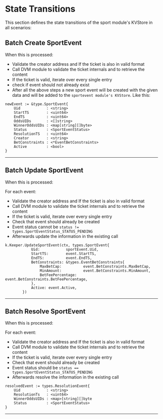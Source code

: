 # **State Transitions**

This section defines the state transitions of the sport module's KVStore in all scenarios:

## **Batch Create SportEvent**

When this is processed:

- Validate the creator address and If the ticket is also in valid format
- Call DVM module to validate the ticket internals and to retrieve the content
- If the ticket is valid, iterate over every single entry
- check if event should not already exist
- After all the above steps a new sport event will be created with the given data and will be added to the `sportevent module's KVStore`. Like this:

```
newEvent := &type.SportEvent{
	Uid            : <string>
	StartTS        : <uint64>
	EndTS          : <uint64>
	OddsUIDs       : <[]string>
	WinnerOddsUIDs : <map[string][]byte>
	Status         : <SportEventStatus>
	ResolutionTS   : <uint64>
	Creator        : <string>
	BetConstraints : <*EventBetConstraints>
	Active         : <bool>
}
```
---

## **Batch Update SportEvent**

When this is processed:

For each event:
- Validate the creator address and If the ticket is also in valid format
- Call DVM module to validate the ticket internals and to retrieve the content
- If the ticket is valid, iterate over every single entry
- Check that event should already be created
- Event status cannot be
  ```status != types.SportEventStatus_STATUS_PENDING```
- Afterwards update the information in the existing call

```
k.Keeper.UpdateSportEvent(ctx, types.SportEvent{
			Uid:            sportEvent.Uid,
			StartTS:        event.StartTS,
			EndTS:          event.EndTS,
			BetConstraints: &types.EventBetConstraints{
				MaxBetCap:          event.BetConstraints.MaxBetCap,
				MinAmount:          event.BetConstraints.MinAmount,
				BetFeePercentage:   event.BetConstraints.BetFeePercentage,
			},
			Active: event.Active,
		})
```

---

## **Batch Resolve SportEvent**

When this is processed:

For each event:
- Validate the creator address and If the ticket is also in valid format
- Call DVM module to validate the ticket internals and to retrieve the content
- If the ticket is valid, iterate over every single entry
- Check that event should already be created
- Event status should be
  ```status == types.SportEventStatus_STATUS_PENDING```
- Afterwards resolve the information in the existing call

```
resolvedEvent := types.ResolutionEvent{
	Uid            : <string>
	ResolutionTs   : <uint64>
	WinnerOddsUIDs : <map>[string][]byte
	Status         : <SportEventStatus>
}
```

---
